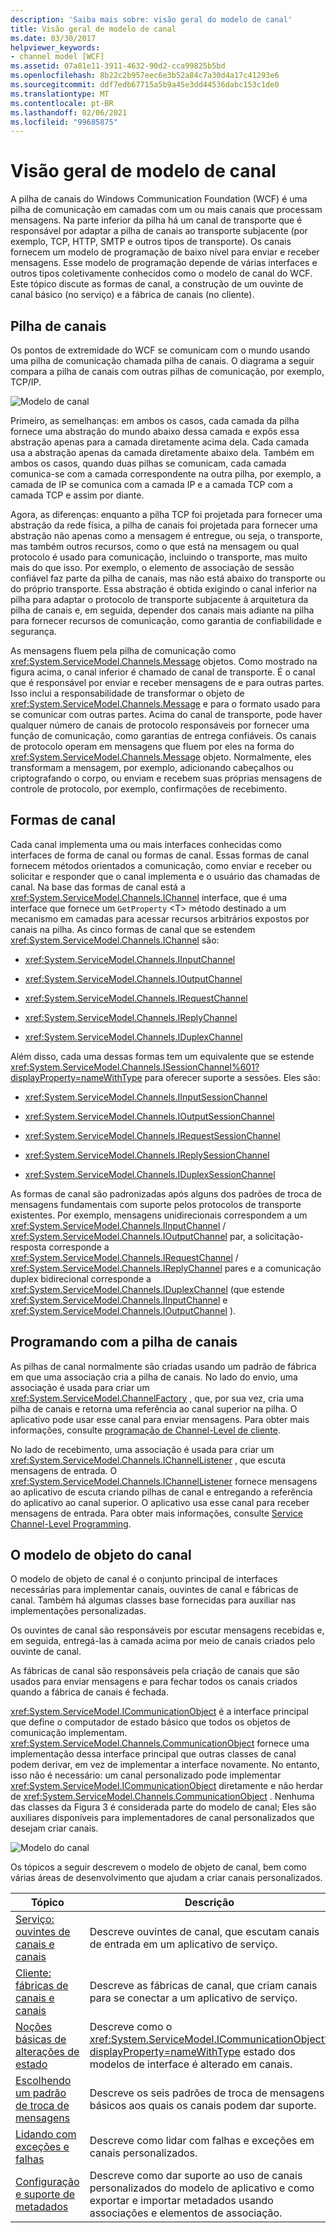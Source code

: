```yaml
---
description: 'Saiba mais sobre: visão geral do modelo de canal'
title: Visão geral de modelo de canal
ms.date: 03/30/2017
helpviewer_keywords:
- channel model [WCF]
ms.assetid: 07a81e11-3911-4632-90d2-cca99825b5bd
ms.openlocfilehash: 8b22c2b957eec6e3b52a84c7a30d4a17c41293e6
ms.sourcegitcommit: ddf7edb67715a5b9a45e3dd44536dabc153c1de0
ms.translationtype: MT
ms.contentlocale: pt-BR
ms.lasthandoff: 02/06/2021
ms.locfileid: "99685875"
---
```

# <a name="channel-model-overview"></a>Visão geral de modelo de canal

A pilha de canais do Windows Communication Foundation (WCF) é uma pilha de comunicação em camadas com um ou mais canais que processam mensagens. Na parte inferior da pilha há um canal de transporte que é responsável por adaptar a pilha de canais ao transporte subjacente (por exemplo, TCP, HTTP, SMTP e outros tipos de transporte). Os canais fornecem um modelo de programação de baixo nível para enviar e receber mensagens. Esse modelo de programação depende de várias interfaces e outros tipos coletivamente conhecidos como o modelo de canal do WCF. Este tópico discute as formas de canal, a construção de um ouvinte de canal básico (no serviço) e a fábrica de canais (no cliente).  
  
## <a name="channel-stack"></a>Pilha de canais  

 Os pontos de extremidade do WCF se comunicam com o mundo usando uma pilha de comunicação chamada pilha de canais. O diagrama a seguir compara a pilha de canais com outras pilhas de comunicação, por exemplo, TCP/IP.  
  
 ![Modelo de canal](./media/wcfc-channelstackhighlevelc.gif "wcfc_ChannelStackHighLevelc")  
  
 Primeiro, as semelhanças: em ambos os casos, cada camada da pilha fornece uma abstração do mundo abaixo dessa camada e expôs essa abstração apenas para a camada diretamente acima dela. Cada camada usa a abstração apenas da camada diretamente abaixo dela. Também em ambos os casos, quando duas pilhas se comunicam, cada camada comunica-se com a camada correspondente na outra pilha, por exemplo, a camada de IP se comunica com a camada IP e a camada TCP com a camada TCP e assim por diante.  
  
 Agora, as diferenças: enquanto a pilha TCP foi projetada para fornecer uma abstração da rede física, a pilha de canais foi projetada para fornecer uma abstração não apenas como a mensagem é entregue, ou seja, o transporte, mas também outros recursos, como o que está na mensagem ou qual protocolo é usado para comunicação, incluindo o transporte, mas muito mais do que isso. Por exemplo, o elemento de associação de sessão confiável faz parte da pilha de canais, mas não está abaixo do transporte ou do próprio transporte. Essa abstração é obtida exigindo o canal inferior na pilha para adaptar o protocolo de transporte subjacente à arquitetura da pilha de canais e, em seguida, depender dos canais mais adiante na pilha para fornecer recursos de comunicação, como garantia de confiabilidade e segurança.  
  
 As mensagens fluem pela pilha de comunicação como <xref:System.ServiceModel.Channels.Message> objetos. Como mostrado na figura acima, o canal inferior é chamado de canal de transporte. É o canal que é responsável por enviar e receber mensagens de e para outras partes. Isso inclui a responsabilidade de transformar o objeto de <xref:System.ServiceModel.Channels.Message> e para o formato usado para se comunicar com outras partes. Acima do canal de transporte, pode haver qualquer número de canais de protocolo responsáveis por fornecer uma função de comunicação, como garantias de entrega confiáveis. Os canais de protocolo operam em mensagens que fluem por eles na forma do <xref:System.ServiceModel.Channels.Message> objeto. Normalmente, eles transformam a mensagem, por exemplo, adicionando cabeçalhos ou criptografando o corpo, ou enviam e recebem suas próprias mensagens de controle de protocolo, por exemplo, confirmações de recebimento.  
  
## <a name="channel-shapes"></a>Formas de canal  

 Cada canal implementa uma ou mais interfaces conhecidas como interfaces de forma de canal ou formas de canal. Essas formas de canal fornecem métodos orientados a comunicação, como enviar e receber ou solicitar e responder que o canal implementa e o usuário das chamadas de canal. Na base das formas de canal está a <xref:System.ServiceModel.Channels.IChannel> interface, que é uma interface que fornece um `GetProperty` \<T> método destinado a um mecanismo em camadas para acessar recursos arbitrários expostos por canais na pilha. As cinco formas de canal que se estendem <xref:System.ServiceModel.Channels.IChannel> são:  
  
- <xref:System.ServiceModel.Channels.IInputChannel>  
  
- <xref:System.ServiceModel.Channels.IOutputChannel>  
  
- <xref:System.ServiceModel.Channels.IRequestChannel>  
  
- <xref:System.ServiceModel.Channels.IReplyChannel>  
  
- <xref:System.ServiceModel.Channels.IDuplexChannel>  
  
 Além disso, cada uma dessas formas tem um equivalente que se estende <xref:System.ServiceModel.Channels.ISessionChannel%601?displayProperty=nameWithType> para oferecer suporte a sessões. Eles são:  
  
- <xref:System.ServiceModel.Channels.IInputSessionChannel>  
  
- <xref:System.ServiceModel.Channels.IOutputSessionChannel>  
  
- <xref:System.ServiceModel.Channels.IRequestSessionChannel>  
  
- <xref:System.ServiceModel.Channels.IReplySessionChannel>  
  
- <xref:System.ServiceModel.Channels.IDuplexSessionChannel>  
  
 As formas de canal são padronizadas após alguns dos padrões de troca de mensagens fundamentais com suporte pelos protocolos de transporte existentes. Por exemplo, mensagens unidirecionais correspondem a um <xref:System.ServiceModel.Channels.IInputChannel> / <xref:System.ServiceModel.Channels.IOutputChannel> par, a solicitação-resposta corresponde a <xref:System.ServiceModel.Channels.IRequestChannel> / <xref:System.ServiceModel.Channels.IReplyChannel> pares e a comunicação duplex bidirecional corresponde a <xref:System.ServiceModel.Channels.IDuplexChannel> (que estende <xref:System.ServiceModel.Channels.IInputChannel> e <xref:System.ServiceModel.Channels.IOutputChannel> ).  
  
## <a name="programming-with-the-channel-stack"></a>Programando com a pilha de canais  

 As pilhas de canal normalmente são criadas usando um padrão de fábrica em que uma associação cria a pilha de canais. No lado do envio, uma associação é usada para criar um <xref:System.ServiceModel.ChannelFactory> , que, por sua vez, cria uma pilha de canais e retorna uma referência ao canal superior na pilha. O aplicativo pode usar esse canal para enviar mensagens. Para obter mais informações, consulte [programação de Channel-Level de cliente](client-channel-level-programming.md).  
  
 No lado de recebimento, uma associação é usada para criar um <xref:System.ServiceModel.Channels.IChannelListener> , que escuta mensagens de entrada. O <xref:System.ServiceModel.Channels.IChannelListener> fornece mensagens ao aplicativo de escuta criando pilhas de canal e entregando a referência do aplicativo ao canal superior. O aplicativo usa esse canal para receber mensagens de entrada. Para obter mais informações, consulte [Service Channel-Level Programming](service-channel-level-programming.md).  
  
## <a name="the-channel-object-model"></a>O modelo de objeto do canal  

 O modelo de objeto de canal é o conjunto principal de interfaces necessárias para implementar canais, ouvintes de canal e fábricas de canal. Também há algumas classes base fornecidas para auxiliar nas implementações personalizadas.  
  
 Os ouvintes de canal são responsáveis por escutar mensagens recebidas e, em seguida, entregá-las à camada acima por meio de canais criados pelo ouvinte de canal.  
  
 As fábricas de canal são responsáveis pela criação de canais que são usados para enviar mensagens e para fechar todos os canais criados quando a fábrica de canais é fechada.  
  
 <xref:System.ServiceModel.ICommunicationObject> é a interface principal que define o computador de estado básico que todos os objetos de comunicação implementam. <xref:System.ServiceModel.Channels.CommunicationObject> fornece uma implementação dessa interface principal que outras classes de canal podem derivar, em vez de implementar a interface novamente. No entanto, isso não é necessário: um canal personalizado pode implementar <xref:System.ServiceModel.ICommunicationObject> diretamente e não herdar de <xref:System.ServiceModel.Channels.CommunicationObject> . Nenhuma das classes da Figura 3 é considerada parte do modelo de canal; Eles são auxiliares disponíveis para implementadores de canal personalizados que desejam criar canais.  
  
 ![Modelo do canal](./media/wcfc-wcfcchannelsigure3omumtreec.gif "wcfc_WCFCChannelsigure3OMUMTreec")  
  
 Os tópicos a seguir descrevem o modelo de objeto de canal, bem como várias áreas de desenvolvimento que ajudam a criar canais personalizados.  
  
|Tópico|Descrição|  
|-----------|-----------------|  
|[Serviço: ouvintes de canais e canais](service-channel-listeners-and-channels.md)|Descreve ouvintes de canal, que escutam canais de entrada em um aplicativo de serviço.|  
|[Cliente: fábricas de canais e canais](client-channel-factories-and-channels.md)|Descreve as fábricas de canal, que criam canais para se conectar a um aplicativo de serviço.|  
|[Noções básicas de alterações de estado](understanding-state-changes.md)|Descreve como o <xref:System.ServiceModel.ICommunicationObject?displayProperty=nameWithType> estado dos modelos de interface é alterado em canais.|  
|[Escolhendo um padrão de troca de mensagens](choosing-a-message-exchange-pattern.md)|Descreve os seis padrões de troca de mensagens básicos aos quais os canais podem dar suporte.|  
|[Lidando com exceções e falhas](handling-exceptions-and-faults.md)|Descreve como lidar com falhas e exceções em canais personalizados.|  
|[Configuração e suporte de metadados](configuration-and-metadata-support.md)|Descreve como dar suporte ao uso de canais personalizados do modelo de aplicativo e como exportar e importar metadados usando associações e elementos de associação.|

